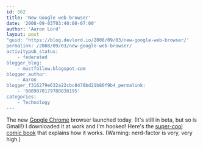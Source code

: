 ```yaml
---
id: 562
title: 'New Google web browser'
date: '2008-09-03T03:40:00-07:00'
author: 'Aaron Lord'
layout: post
"guid: 'https://blog.devlord.io/2008/09/03/new-google-web-browser/'
permalink: /2008/09/03/new-google-web-browser/
activitypub_status:
    - federated
blogger_blog:
    - mustfollow.blogspot.com
blogger_author:
    - Aaron
blogger_f316279e632a22cbc8478bd21b80f9b4_permalink:
    - '8089870179780838195'
categories:
    - Technology
---
```


The new <a href="http://www.google.com/chrome">Google Chrome</a> browser launched today.  (It's still in beta, but so is Gmail!)   I downloaded it at work and I'm hooked!  Here's the <a href="http://blogoscoped.com/google-chrome/">super-cool comic book</a> that explains how it works.  (Warning: nerd-factor is very, very high.)<div class="blogger-post-footer"><img width='1' height='1' src='https://blogger.googleusercontent.com/tracker/2602771351651662379-8089870179780838195?l=mustfollow.blogspot.com' alt='' /></div>